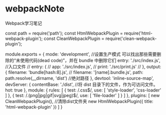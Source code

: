 # webpackNote
Webpack学习笔记



const path = require('path');
const HtmlWebpackPlugin = require('html-webpack-plugin');
const CleanWebpackPlugin = require('clean-webpack-plugin');

module.exports = {
    mode: 'development', //设置生产模式  可以找出那些需要删除的“未使用代码(dead code)”，并在 bundle 中删除它们
    entry: './src/index.js', //入口文件
    // entry: {
    //     app: './src/index.js',
    //     print: './src/print.js'
    // },
    output: {
        filename: 'bundle[hash:8].js',
        // filename: '[name].bundle.js',
        path: path.resolve(__dirname, 'dist') //绝对路径
    },
    devtool: 'inline-source-map',
    devServer: {
        contentBase: './dist', //将 dist 目录下的文件，作为可访问文件。
        hot: true
    },
    module: {
        rules: [
            {
                test: /\.css$/,
                use: [
                    'style-loader',
                    'css-loader'
                ]
            },
            {
                test: /\.(png|jpg|gif|svg|jpeg)$/,
                use: [
                    'file-loader'
                ]
            }
        ]
    },
    plugins: [
        new CleanWebpackPlugin(), //清除dist文件夹
        new HtmlWebpackPlugin({
            title: 'html-webpack-plugin'
        })
    ]
}




